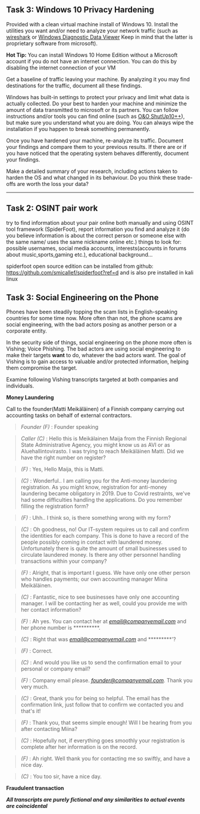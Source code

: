 ## **Task 3:** Windows 10 Privacy Hardening

Provided with a clean virtual machine install of Windows 10. Install the utilities you want and/or need to analyze your network traffic (such as [wireshark](https://www.wireshark.org/) or [Windows Diagnostic Data Viewer](https://docs.microsoft.com/en-us/windows/privacy/diagnostic-data-viewer-overview) Keep in mind that the latter is proprietary software from microsoft). 

**Hot Tip:** You can install Windows 10 Home Edition without a Microsoft account if you do not have an internet connection. You can do this by disabling the internet connection of your VM

Get a baseline of traffic leaving your machine. By analyzing it you may find destinations for the traffic, document all these findings.

Windows has built-in settings to protect your privacy and limit what data is actually collected. Do your best to harden your machine and minimize the amount of data transmitted to microsoft or its partners. You can follow instructions and/or tools you can find online (such as [O&O ShutUp10++](https://www.oo-software.com/en/shutup10)), but make sure you understand what you are doing. You can always wipe the installation if you happen to break something permanently.

Once you have hardened your machine, re-analyze its traffic. Document your findings and compare them to your previous results. If there are or if you have noticed that the operating system behaves differently, document your findings.

Make a detailed summary of your research, including actions taken to harden the OS and what changed in its behaviour. Do you think these trade-offs are worth the loss your data?

---

## **Task 2:** OSINT pair work

try to find information about your pair online both manually and using OSINT tool framework (SpiderFoot), report information you find and analyze it (do you believe information is about the correct person or someone else with the same name/ uses the same nickname online etc.)
things to look for: possible usernames, social media accounts, interests(accounts in forums about music,sports,gaming etc.), educational background…

spiderfoot open source edition can be installed from github: https://github.com/smicallef/spiderfoot?ref=d
and is also pre installed in kali linux


## **Task 3:** Social Engineering on the Phone

Phones have been steadily topping the scam lists in English-speaking countries for some time now. More often than not, the phone scams are social engineering, with the bad actors posing as another person or a corporate entity. 

In the security side of things, social engineering on the phone more often is Vishing; Voice Phishing. The bad actors are using social engineering to make their targets **want** to do, whatever the bad actors want. The goal of Vishing is to gain access to valuable and/or protected information, helping them compromise the target.

Examine following Vishing transcripts targeted at both companies and individuals.

**Money Laundering** 

Call to the founder(Matti Meikäläinen) of a Finnish company carrying out accounting tasks on behalf of external contractors.

> *Founder (F)* : Founder speaking

> *Caller (C)* : Hello this is Meikälainen Maija from the Finnish Regional State Administrative Agency, you might know us as AVI or as Aluehallintovirasto. 
> I was trying to reach Meikäläinen Matti. Did we have the right number on register?

> *(F)* : Yes, Hello Maija, this is Matti.

> *(C)* : Wonderful.. I am calling you for the Anti-money laundering registration. As you might know, registration for anti-money laundering became obligatory in 2019. 
> Due to Covid restraints, we've had some difficulties handling the applications. Do you remember filling the registration form?

> *(F)* : Uhh.. I think so, is there something wrong with my form?

> *(C)* : Oh goodness, no! Our IT-system requires us to call and confirm the identities for each company. This is done to have a record of the people possibly coming in contact with laundered money. Unfortunately there is quite the amount of small businesses used to circulate laundered money. 
> Is there any other personnel handling transactions within your company?

> *(F)* : Alright, that is important I guess. We have only one other person who handles payments; our own accounting manager Miina Meikäläinen.

> *(C)* : Fantastic, nice to see businesses have only one accounting manager. I will be contacting her as well, could you provide me with her contact information? 

> *(F)* : Ah yes. You can contact her at *email@companyemail.com* and her phone number is **********.

> *(C)* : Right that was *email@companyemail.com* and *********'? 

> *(F)* : Correct.

> *(C)* : And would you like us to send the confirmation email to your personal or company email?

> *(F)* : Company email please. *founder@companyemail.com*. Thank you very much.

> *(C)* : Great, thank you for being so helpful. The email has the confirmation link, just follow that to confirm we contacted you and that's it!

> *(F)* : Thank you, that seems simple enough! Will I be hearing from you after contacting Miina?

> *(C)* : Hopefully not, if everything goes smoothly your registration is complete after her information is on the record.

> *(F)* : Ah right. Well thank you for contacting me so swiftly, and have a nice day.

> *(C)* : You too sir, have a nice day.

**Fraudulent transaction**


**_All transcripts are purely fictional and any similarities to actual events are coincidental_**